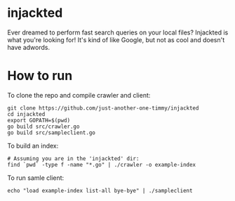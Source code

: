injackted
=========
Ever dreamed to perform fast search queries on your local files? Injackted is what you're looking for! It's kind of like Google, but not as cool and doesn't have adwords.


How to run
==========
To clone the repo and compile crawler and client:
```
git clone https://github.com/just-another-one-timmy/injackted
cd injackted
export GOPATH=$(pwd)
go build src/crawler.go
go build src/sampleclient.go
```

To build an index:
```
# Assuming you are in the 'injackted' dir:
find `pwd` -type f -name "*.go" | ./crawler -o example-index
```

To run samle client:
```
echo "load example-index list-all bye-bye" | ./sampleclient
```
